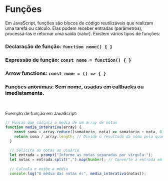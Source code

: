 # Funções

Em JavaScript, funções são blocos de código reutilizáveis que realizam uma tarefa ou cálculo. Elas podem receber entradas (parâmetros), processá-las e retornar uma saída (valor). Existem vários tipos de funções:

### Declaração de função: ```function nome() { }```

### Expressão de função: ```const nome = function() { }```

### Arrow functions: ```const nome = () => { }```

### Funções anônimas: Sem nome, usadas em callbacks ou imediatamente.

<br>

Exemplo de função em JavaScript:
```js
// Funcao que calcula a media de um array de notas
function media_interativa(array) {
    const soma = array.reduce((somatorio, nota) => somatorio + nota, 0); // Soma todos os elementos do array
    return soma / array.length; // Divide o resultado da soma pela quantidade de elementos do array
  }
  
  // Solicita as notas ao usuário
  let entrada = prompt("Informe as notas separadas por vírgula:");
  let notas = entrada.split(",").map(Number); // Converte a entrada em um array de números
  
  // Calcula e exibe a média
  console.log("A média das notas é:", media_interativa(notas));
```
